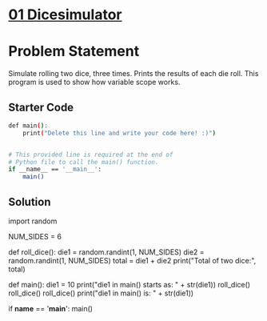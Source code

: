 # [01 Dicesimulator](https://colab.research.google.com/drive/1cn2wgds3FaoVcmfq56tIdHxRRCZw-SK_?authuser=4#scrollTo=muBOO6tWJDM3&line=21&uniqifier=1)

# Problem Statement

Simulate rolling two dice, three times.  Prints the results of each die roll.  This program is used to show how variable scope works.

## Starter Code

```bash
def main():
    print("Delete this line and write your code here! :)")


# This provided line is required at the end of
# Python file to call the main() function.
if __name__ == '__main__':
    main()
```

## Solution
import random

NUM_SIDES = 6

def roll_dice():
    die1 = random.randint(1, NUM_SIDES)
    die2 = random.randint(1, NUM_SIDES)
    total = die1 + die2
    print("Total of two dice:", total)

def main():
    die1 = 10
    print("die1 in main() starts as: " + str(die1))
    roll_dice()
    roll_dice()
    roll_dice()
    print("die1 in main() is: " + str(die1))

if __name__ == '__main__':
    main()
    

